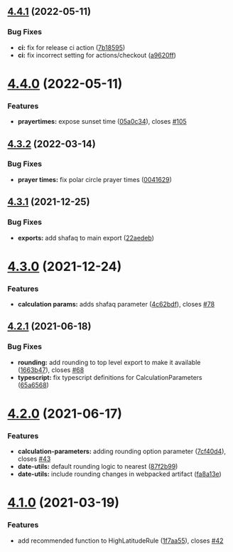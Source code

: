 ## [4.4.1](https://github.com/batoulapps/adhan-js/compare/v4.4.0...v4.4.1) (2022-05-11)

### Bug Fixes

- **ci:** fix for release ci action ([7b18595](https://github.com/batoulapps/adhan-js/commit/7b18595a8e0bc89892bc54d25fec6de7d96fef82))
- **ci:** fix incorrect setting for actions/checkout ([a9620ff](https://github.com/batoulapps/adhan-js/commit/a9620ff129cf9fb11185e6a277c04ca75cd41fe1))

# [4.4.0](https://github.com/batoulapps/adhan-js/compare/v4.3.2...v4.4.0) (2022-05-11)

### Features

- **prayertimes:** expose sunset time ([05a0c34](https://github.com/batoulapps/adhan-js/commit/05a0c34b579cec9e09376c12fd253b2109e292b5)), closes [#105](https://github.com/batoulapps/adhan-js/issues/105)

## [4.3.2](https://github.com/batoulapps/adhan-js/compare/v4.3.1...v4.3.2) (2022-03-14)

### Bug Fixes

- **prayer times:** fix polar circle prayer times ([0041629](https://github.com/batoulapps/adhan-js/commit/0041629e7ecad5b999a3b382f79314d5d8a0e4b3))

## [4.3.1](https://github.com/batoulapps/adhan-js/compare/v4.3.0...v4.3.1) (2021-12-25)

### Bug Fixes

- **exports:** add shafaq to main export ([22aedeb](https://github.com/batoulapps/adhan-js/commit/22aedeb59c032dd5a2d3f831d7ece520465713d0))

# [4.3.0](https://github.com/batoulapps/adhan-js/compare/v4.2.1...v4.3.0) (2021-12-24)

### Features

- **calculation params:** adds shafaq parameter ([4c62bdf](https://github.com/batoulapps/adhan-js/commit/4c62bdf8094cd4df5d459884eccd83258d4f06d8)), closes [#78](https://github.com/batoulapps/adhan-js/issues/78)

## [4.2.1](https://github.com/batoulapps/adhan-js/compare/v4.2.0...v4.2.1) (2021-06-18)

### Bug Fixes

- **rounding:** add rounding to top level export to make it available ([1663b47](https://github.com/batoulapps/adhan-js/commit/1663b47ec0ea59023ea0d33c42cf2a9ce9c04940)), closes [#68](https://github.com/batoulapps/adhan-js/issues/68)
- **typescript:** fix typescript definitions for CalculationParameters ([65a6568](https://github.com/batoulapps/adhan-js/commit/65a65687164135ba8e9b2ee1fe1eaa2e5a8298c7))

# [4.2.0](https://github.com/batoulapps/adhan-js/compare/v4.1.0...v4.2.0) (2021-06-17)

### Features

- **calculation-parameters:** adding rounding option parameter ([7cf40d4](https://github.com/batoulapps/adhan-js/commit/7cf40d413bbb8ca554397143fde441046d570876)), closes [#43](https://github.com/batoulapps/adhan-js/issues/43)
- **date-utils:** default rounding logic to nearest ([87f2b99](https://github.com/batoulapps/adhan-js/commit/87f2b99db42eef29fd6511816403688ffcd6002b))
- **date-utils:** include rounding changes in webpacked artifact ([fa8a13e](https://github.com/batoulapps/adhan-js/commit/fa8a13e4902fc7bbe2fbaafe78ad541a905fbd8e))

# [4.1.0](https://github.com/batoulapps/adhan-js/compare/v4.0.3...v4.1.0) (2021-03-19)

### Features

- add recommended function to HighLatitudeRule ([1f7aa55](https://github.com/batoulapps/adhan-js/commit/1f7aa555b275eb2e07503c41c69092b7808c442c)), closes [#42](https://github.com/batoulapps/adhan-js/issues/42)
